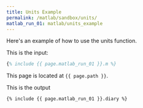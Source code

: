 ```yaml
---
title: Units Example
permalink: /matlab/sandbox/units/
matlab_run_01: matlab/units_example
---
```


Here's an example of how to use the units function.


This is the input:
```matlab
{% include {{ page.matlab_run_01 }}.m %}
```

This page is located at `{{ page.path }}`.

This is the output
```text
{% include {{ page.matlab_run_01 }}.diary %}
```